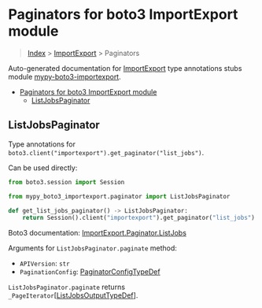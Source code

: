 <a id="paginators-for-boto3-importexport-module"></a>

# Paginators for boto3 ImportExport module

> [Index](..) > [ImportExport](.) > Paginators

Auto-generated documentation for
[ImportExport](https://boto3.amazonaws.com/v1/documentation/api/latest/reference/services/importexport.html#ImportExport)
type annotations stubs module
[mypy-boto3-importexport](https://pypi.org/project/mypy-boto3-importexport/).

- [Paginators for boto3 ImportExport module](#paginators-for-boto3-importexport-module)
  - [ListJobsPaginator](#listjobspaginator)

<a id="listjobspaginator"></a>

## ListJobsPaginator

Type annotations for `boto3.client("importexport").get_paginator("list_jobs")`.

Can be used directly:

```python
from boto3.session import Session

from mypy_boto3_importexport.paginator import ListJobsPaginator

def get_list_jobs_paginator() -> ListJobsPaginator:
    return Session().client("importexport").get_paginator("list_jobs")
```

Boto3 documentation:
[ImportExport.Paginator.ListJobs](https://boto3.amazonaws.com/v1/documentation/api/latest/reference/services/importexport.html#ImportExport.Paginator.ListJobs)

Arguments for `ListJobsPaginator.paginate` method:

- `APIVersion`: `str`
- `PaginationConfig`:
  [PaginatorConfigTypeDef](./type_defs.md#paginatorconfigtypedef)

`ListJobsPaginator.paginate` returns
`_PageIterator`\[[ListJobsOutputTypeDef](./type_defs.md#listjobsoutputtypedef)\].
